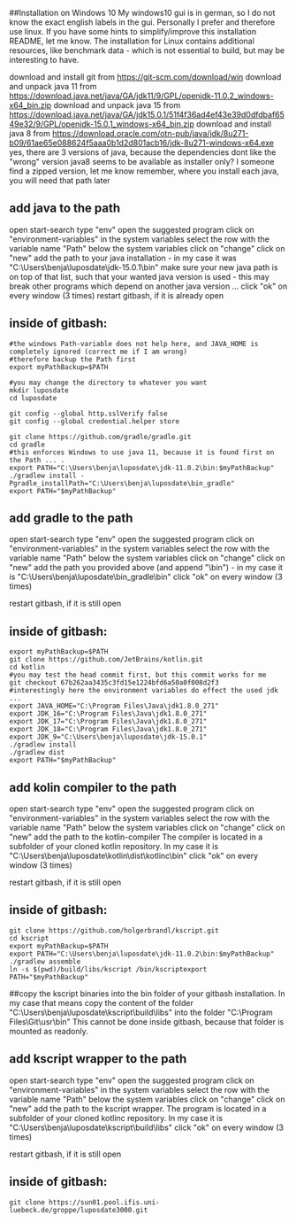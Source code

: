 ##Installation on Windows 10
My windows10 gui is in german, so I do not know the exact english labels in the gui.
Personally I prefer and therefore use linux.
If you have some hints to simplify/improve this installation README, let me know.
The installation for Linux contains additional resources, like benchmark data - which is not essential to build, but may be interesting to have.

download and install git from https://git-scm.com/download/win
download and unpack java 11 from https://download.java.net/java/GA/jdk11/9/GPL/openjdk-11.0.2_windows-x64_bin.zip
download and unpack java 15 from https://download.java.net/java/GA/jdk15.0.1/51f4f36ad4ef43e39d0dfdbaf6549e32/9/GPL/openjdk-15.0.1_windows-x64_bin.zip
download and install java 8 from https://download.oracle.com/otn-pub/java/jdk/8u271-b09/61ae65e088624f5aaa0b1d2d801acb16/jdk-8u271-windows-x64.exe
yes, there are 3 versions of java, because the dependencies dont like the "wrong" version
java8 seems to be available as installer only? I someone find a zipped version, let me know
remember, where you install each java, you will need that path later

## add java to the path

open start-search
type "env"
open the suggested program
click on "environment-variables"
in the system variables select the row with the variable name "Path"
below the system variables click on "change"
click on "new"
add the path to your java installation - in my case it was "C:\Users\benja\luposdate\jdk-15.0.1\bin"
make sure your new java path is on top of that list, such that your wanted java version is used - this may break other programs which depend on another java version ...
click "ok" on every window (3 times)
restart gitbash, if it is already open

## inside of gitbash:

```gitbash
#the windows Path-variable does not help here, and JAVA_HOME is completely ignored (correct me if I am wrong)
#therefore backup the Path first
export myPathBackup=$PATH

#you may change the directory to whatever you want
mkdir luposdate
cd luposdate

git config --global http.sslVerify false
git config --global credential.helper store

git clone https://github.com/gradle/gradle.git
cd gradle
#this enforces Windows to use java 11, because it is found first on the Path ... .
export PATH="C:\Users\benja\luposdate\jdk-11.0.2\bin:$myPathBackup"
./gradlew install -Pgradle_installPath="C:\Users\benja\luposdate\bin_gradle"
export PATH="$myPathBackup"
```

## add gradle to the path
open start-search
type "env"
open the suggested program
click on "environment-variables"
in the system variables select the row with the variable name "Path"
below the system variables click on "change"
click on "new"
add the path you provided above (and append "\bin") - in my case it is "C:\Users\benja\luposdate\bin_gradle\bin"
click "ok" on every window (3 times)

restart gitbash, if it is still open

## inside of gitbash:

```gitbash
export myPathBackup=$PATH
git clone https://github.com/JetBrains/kotlin.git
cd kotlin
#you may test the head commit first, but this commit works for me
git checkout 67b262aa3435c3fd15e1224bfd6a50a0f008d2f3
#interestingly here the environment variables do effect the used jdk ...
export JAVA_HOME="C:\Program Files\Java\jdk1.8.0_271"
export JDK_16="C:\Program Files\Java\jdk1.8.0_271"
export JDK_17="C:\Program Files\Java\jdk1.8.0_271"
export JDK_18="C:\Program Files\Java\jdk1.8.0_271"
export JDK_9="C:\Users\benja\luposdate\jdk-15.0.1"
./gradlew install
./gradlew dist
export PATH="$myPathBackup"
```

## add kolin compiler to the path
open start-search
type "env"
open the suggested program
click on "environment-variables"
in the system variables select the row with the variable name "Path"
below the system variables click on "change"
click on "new"
add the path to the kotlin-compiler The compiler is located in a subfolder of your cloned kotlin repository.
In my case it is "C:\Users\benja\luposdate\kotlin\dist\kotlinc\bin"
click "ok" on every window (3 times)

restart gitbash, if it is still open

## inside of gitbash:

```gitbash
git clone https://github.com/holgerbrandl/kscript.git
cd kscript
export myPathBackup=$PATH
export PATH="C:\Users\benja\luposdate\jdk-11.0.2\bin:$myPathBackup"
./gradlew assemble
ln -s $(pwd)/build/libs/kscript /bin/kscriptexport PATH="$myPathBackup"
```

##copy the kscript binaries into the bin folder of your gitbash installation.
In my case that means copy the content of the folder "C:\Users\benja\luposdate\kscript\build\libs" into the folder "C:\Program Files\Git\usr\bin"
This cannot be done inside gitbash, because that folder is mounted as readonly.

## add kscript wrapper to the path
open start-search
type "env"
open the suggested program
click on "environment-variables"
in the system variables select the row with the variable name "Path"
below the system variables click on "change"
click on "new"
add the path to the kscript wrapper. The program is located in a subfolder of your cloned kotlinc repository.
In my case it is "C:\Users\benja\luposdate\kscript\build\libs"
click "ok" on every window (3 times)

restart gitbash, if it is still open

## inside of gitbash:


```gitbash
git clone https://sun01.pool.ifis.uni-luebeck.de/groppe/luposdate3000.git
```
